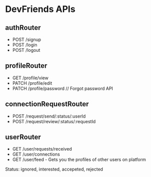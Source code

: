 # DevFriends APIs

## authRouter

- POST /signup
- POST /login
- POST /logout

## profileRouter

- GET /profile/view
- PATCH /profile/edit
- PATCH /profile/password // Forgot password API

## connectionRequestRouter

- POST /request/send/:status/:userId
- POST /request/review/:status/:requestId

## userRouter

- GET /user/requests/received
- GET /user/connections
- GET /user/feed - Gets you the profiles of other users on platform

Status: ignored, interested, accepeted, rejected
